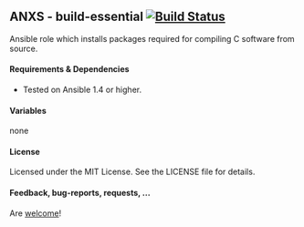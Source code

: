 ## ANXS - build-essential [![Build Status](https://travis-ci.org/ANXS/build-essential.png)](https://travis-ci.org/ANXS/build-essential)

Ansible role which installs packages required for compiling C software from source.


#### Requirements & Dependencies
- Tested on Ansible 1.4 or higher.


#### Variables

none


#### License

Licensed under the MIT License. See the LICENSE file for details.


#### Feedback, bug-reports, requests, ...

Are [welcome](https://github.com/ANXS/build-essential/issues)!
